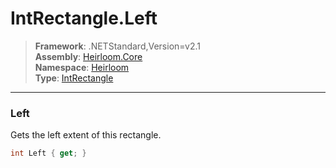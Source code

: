 # IntRectangle.Left

> **Framework**: .NETStandard,Version=v2.1  
> **Assembly**: [Heirloom.Core][0]  
> **Namespace**: [Heirloom][0]  
> **Type**: [IntRectangle][1]  

--------------------------------------------------------------------------------

### Left

Gets the left extent of this rectangle.

```cs
int Left { get; }
```

[0]: ../Heirloom.Core.md
[1]: Heirloom.IntRectangle.md
